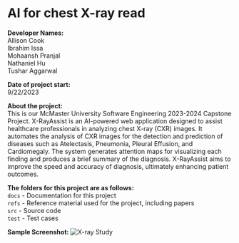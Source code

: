 # AI for chest X-ray read  


**Developer Names:**  
Allison Cook  
Ibrahim Issa  
Mohaansh Pranjal  
Nathaniel Hu  
Tushar Aggarwal  

**Date of project start:**   
9/22/2023  

**About the project:**  
This is our McMaster University Software Engineering 2023-2024 Capstone Project. X-RayAssist is an AI-powered web application designed to assist healthcare professionals in analyzing chest X-ray (CXR) images. It automates the analysis of CXR images for the detection and prediction of diseases such as Atelectasis, Pneumonia, Pleural Effusion, and Cardiomegaly. The system generates attention maps for visualizing each finding and produces a brief summary of the diagnosis. X-RayAssist aims to improve the speed and accuracy of diagnosis, ultimately enhancing patient outcomes.

**The folders for this project are as follows:**    
`docs` - Documentation for this project  
`refs` - Reference material used for the project, including papers  
`src` - Source code  
`test` - Test cases  

**Sample Screenshot:**
![X-ray Study](https://github.com/tusharagg1/chest-x-ray-ai/assets/28398500/4dfa8f24-8156-48d7-a89d-a3d5e6682a64)

